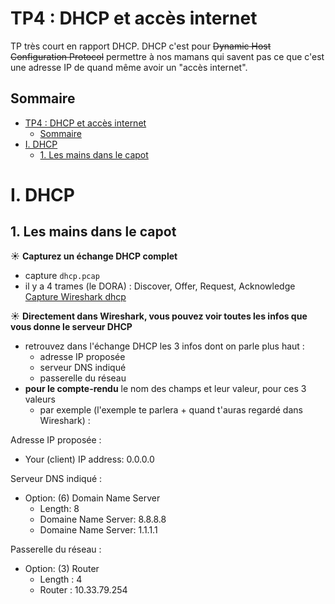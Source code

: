 # TP4 : DHCP et accès internet

TP très court en rapport DHCP. DHCP c'est pour ~~Dynamic Host Configuration Protocol~~ permettre à nos mamans qui savent pas ce que c'est une adresse IP de quand même avoir un "accès internet".

## Sommaire

- [TP4 : DHCP et accès internet](#tp4--dhcp-et-accès-internet)
  - [Sommaire](#sommaire)
- [I. DHCP](#i-dhcp)
  - [1. Les mains dans le capot](#1-les-mains-dans-le-capot)

# I. DHCP

## 1. Les mains dans le capot

☀️ **Capturez un échange DHCP complet**

- capture `dhcp.pcap`
- il y a 4 trames (le DORA) : Discover, Offer, Request, Acknowledge
[Capture Wireshark dhcp](dhcp.pcap)


☀️ **Directement dans Wireshark, vous pouvez voir toutes les infos que vous donne  le serveur DHCP**

- retrouvez dans l'échange DHCP les 3 infos dont on parle plus haut :
  - adresse IP proposée
  - serveur DNS indiqué
  - passerelle du réseau
- **pour le compte-rendu** le nom des champs et leur valeur, pour ces 3 valeurs
  - par exemple (l'exemple te parlera + quand t'auras regardé dans Wireshark) :

Adresse IP proposée :

- Your (client) IP address: 0.0.0.0

Serveur DNS indiqué :

- Option: (6) Domain Name Server
  - Length: 8
  - Domaine Name Server: 8.8.8.8
  - Domaine Name Server: 1.1.1.1

Passerelle du réseau : 

- Option: (3) Router
  - Length : 4
  - Router : 10.33.79.254


